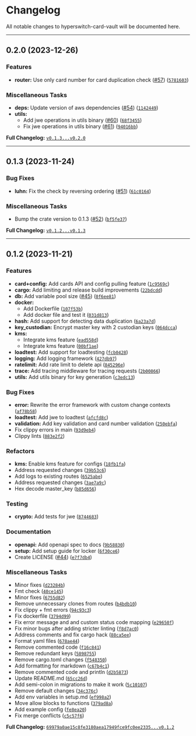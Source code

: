 # Changelog

All notable changes to hyperswitch-card-vault will be documented here.

- - -

## 0.2.0 (2023-12-26)

### Features

- **router:** Use only card number for card duplication check ([#57](https://github.com/juspay/hyperswitch-card-vault/pull/57)) ([`5781603`](https://github.com/juspay/hyperswitch-card-vault/commit/57816033433ee6355a856e0dacd57688847ba1f1))

### Miscellaneous Tasks

- **deps:** Update version of aws dependencies ([#54](https://github.com/juspay/hyperswitch-card-vault/pull/54)) ([`1142449`](https://github.com/juspay/hyperswitch-card-vault/commit/1142449795080293aa2fad780a53e553811de3e6))
- **utils:**
  - Add jwe operations in utils binary ([#60](https://github.com/juspay/hyperswitch-card-vault/pull/60)) ([`68f3455`](https://github.com/juspay/hyperswitch-card-vault/commit/68f34554838bb00141eb0e10256cf6664dd383d6))
  - Fix jwe operations in utils binary ([#61](https://github.com/juspay/hyperswitch-card-vault/pull/61)) ([`94016bb`](https://github.com/juspay/hyperswitch-card-vault/commit/94016bb1983d5d7f7b624e57900e256bf5409bf0))

**Full Changelog:** [`v0.1.3...v0.2.0`](https://github.com/juspay/hyperswitch-card-vault/compare/v0.1.3...v0.2.0)

- - -


## 0.1.3 (2023-11-24)

### Bug Fixes

- **luhn:** Fix the check by reversing ordering ([#51](https://github.com/juspay/hyperswitch-card-vault/pull/51)) ([`61c0164`](https://github.com/juspay/hyperswitch-card-vault/commit/61c01644dda83d4bc56947610b06fc19633a9ba1))

### Miscellaneous Tasks

- Bump the crate version to 0.1.3 ([#52](https://github.com/juspay/hyperswitch-card-vault/pull/52)) ([`bf5fe37`](https://github.com/juspay/hyperswitch-card-vault/commit/bf5fe370b125f1e0b395512f98b416b854caca81))

**Full Changelog:** [`v0.1.2...v0.1.3`](https://github.com/juspay/hyperswitch-card-vault/compare/v0.1.2...v0.1.3)

- - -


## 0.1.2 (2023-11-21)

### Features

- **card+config:** Add cards API and config pulling feature ([`1c9569c`](https://github.com/juspay/hyperswitch-card-vault/commit/1c9569ce163ac862a42d63f14df4e3dce978baaa))
- **cargo:** Add limiting and release build improvements ([`22bdcdd`](https://github.com/juspay/hyperswitch-card-vault/commit/22bdcdd57d2cfaa8d3a39aa72b6147735e48b1b0))
- **db:** Add variable pool size ([#45](https://github.com/juspay/hyperswitch-card-vault/pull/45)) ([`0f6ee81`](https://github.com/juspay/hyperswitch-card-vault/commit/0f6ee8147a4dc3d2566cfce7e2af3778cd5ac7a7))
- **docker:**
  - Add Dockerfile ([`107f53b`](https://github.com/juspay/hyperswitch-card-vault/commit/107f53b31b3bb27029eefbaa924cee0f8159599b))
  - Add docker file and test it ([`031d813`](https://github.com/juspay/hyperswitch-card-vault/commit/031d81359185936b7149fcfe04465018fa22cf61))
- **hash:** Add support for detecting data duplication ([`6a23a7d`](https://github.com/juspay/hyperswitch-card-vault/commit/6a23a7d48f78daed8e4abc26217984c1de72bbd0))
- **key_custodian:** Encrypt master key with 2 custodian keys ([`064dcca`](https://github.com/juspay/hyperswitch-card-vault/commit/064dccaf99451a5fb88f3596090362cef84a9350))
- **kms:**
  - Integrate kms feature ([`ead558d`](https://github.com/juspay/hyperswitch-card-vault/commit/ead558db2268d00c33c731252c0bc0002d7a8b0e))
  - Integrate kms feature ([`00bf1ae`](https://github.com/juspay/hyperswitch-card-vault/commit/00bf1ae4af0b0c35fc2d49428e23ae79d508f13d))
- **loadtest:** Add support for loadtesting ([`fcb0428`](https://github.com/juspay/hyperswitch-card-vault/commit/fcb042839070b40740ddd555ca1e59585526cea4))
- **logging:** Add logging framework ([`427db97`](https://github.com/juspay/hyperswitch-card-vault/commit/427db97b597aa1e7f25322bda4dbb17872ef3dc1))
- **ratelimit:** Add rate limit to delete api ([`845296e`](https://github.com/juspay/hyperswitch-card-vault/commit/845296e0ad3fa23c5d05cdba79d18a416a37e38d))
- **trace:** Add tracing middleware for tracing requests ([`2b00866`](https://github.com/juspay/hyperswitch-card-vault/commit/2b00866b42d9c9a7ab0112b07346f3b0b2f42fad))
- **utils:** Add utils binary for key generation ([`c3edc13`](https://github.com/juspay/hyperswitch-card-vault/commit/c3edc136b8c41c1cbc1f6f0111904ece810c54bc))

### Bug Fixes

- **error:** Rewrite the error framework with custom change contexts ([`af78b58`](https://github.com/juspay/hyperswitch-card-vault/commit/af78b588ad627094d9db24a9e00f43ba5451bc5e))
- **loadtest:** Add jwe to loadtest ([`afcfd8c`](https://github.com/juspay/hyperswitch-card-vault/commit/afcfd8c56d4f39eabd60f5a31230d500cfe90434))
- **validation:** Add key validation and card number validation ([`250ebfa`](https://github.com/juspay/hyperswitch-card-vault/commit/250ebfae1970a1cfa9b776682b5636fb58e89fc9))
- Fix clippy errors in main ([`93d9eb4`](https://github.com/juspay/hyperswitch-card-vault/commit/93d9eb4da975305e5d0f29d243192a2cf115768c))
- Clippy lints ([`083e2f2`](https://github.com/juspay/hyperswitch-card-vault/commit/083e2f2ed22ea683476a5a70d301e1c30c9141ca))

### Refactors

- **kms:** Enable kms feature for configs ([`18fb1fa`](https://github.com/juspay/hyperswitch-card-vault/commit/18fb1fa38ac37b61b2651e7b2a41c1e1c955a84f))
- Address requested changes ([`39b53c6`](https://github.com/juspay/hyperswitch-card-vault/commit/39b53c6d8fcf7062c86e35fddaf094bd23372186))
- Add logs to existing routes ([`6525abe`](https://github.com/juspay/hyperswitch-card-vault/commit/6525abe6814cddbdf6d7c9f7b0d667b4424d1e30))
- Address requested changes ([`3ae7a9c`](https://github.com/juspay/hyperswitch-card-vault/commit/3ae7a9c87650cd11812d57711bc825dc02ec438b))
- Hex decode master_key ([`b85d656`](https://github.com/juspay/hyperswitch-card-vault/commit/b85d65613a3a669aa1a803d588151747de5d83d7))

### Testing

- **crypto:** Add tests for jwe ([`8744683`](https://github.com/juspay/hyperswitch-card-vault/commit/874468364870867542962d09f8518b62c0b72415))

### Documentation

- **openapi:** Add openapi spec to docs ([`9b58830`](https://github.com/juspay/hyperswitch-card-vault/commit/9b58830de33d1a039b549ca9148de4d361a792f0))
- **setup:** Add setup guide for locker ([`6f30ce6`](https://github.com/juspay/hyperswitch-card-vault/commit/6f30ce6f7e9b660d68948d34bd2a2fa70241ee0d))
- Create LICENSE ([#44](https://github.com/juspay/hyperswitch-card-vault/pull/44)) ([`e7f7db4`](https://github.com/juspay/hyperswitch-card-vault/commit/e7f7db47d411a7dd6797bdd0fefe87ac7c48250e))

### Miscellaneous Tasks

- Minor fixes ([`d23284b`](https://github.com/juspay/hyperswitch-card-vault/commit/d23284b98a5628bd5ade8e471b6982cfe2687bfc))
- Fmt check ([`40ce145`](https://github.com/juspay/hyperswitch-card-vault/commit/40ce1453a8fdcb2a21028465d0bf2a0491acc9e4))
- Minor fixes ([`6755d82`](https://github.com/juspay/hyperswitch-card-vault/commit/6755d829ac0edabd0f0407688c58d898adce51ad))
- Remove unnecessary clones from routes ([`b4bdb10`](https://github.com/juspay/hyperswitch-card-vault/commit/b4bdb102fad4a5eeabda60fc484ffe52bee8875d))
- Fix clippy + fmt errors ([`94c93c3`](https://github.com/juspay/hyperswitch-card-vault/commit/94c93c32cd709c78fc3c19b7368ad5e962c77a23))
- Fix dockerfile ([`3794d99`](https://github.com/juspay/hyperswitch-card-vault/commit/3794d99945134ab4f232775d69563c75dd7e822a))
- Fix error message and and custom status code mapping ([`e29650f`](https://github.com/juspay/hyperswitch-card-vault/commit/e29650ffa0fd81e032a353c26dc4e7aec0806488))
- Fix minor bugs after adding stricter linting ([`f8d7ac0`](https://github.com/juspay/hyperswitch-card-vault/commit/f8d7ac0b636819d0883fad3f6aac51108339e720))
- Address comments and fix cargo hack ([`88ca5ee`](https://github.com/juspay/hyperswitch-card-vault/commit/88ca5eecd8fed18f17aec74f632e9ca52b783999))
- Format yaml files ([`678ae44`](https://github.com/juspay/hyperswitch-card-vault/commit/678ae441a7cbea34ac2806dd78d634a81f3027a1))
- Remove commented code ([`f16c841`](https://github.com/juspay/hyperswitch-card-vault/commit/f16c841121d54580de33dd575c55b98c57d6aece))
- Remove redundant keys ([`5898755`](https://github.com/juspay/hyperswitch-card-vault/commit/58987557cf63277fe55ef4c0d63f4052218422e3))
- Remove cargo.toml changes ([`f548350`](https://github.com/juspay/hyperswitch-card-vault/commit/f5483501466f75617a9976e214f5ab1ffca3df30))
- Add formatting for markdown ([`c67b4c1`](https://github.com/juspay/hyperswitch-card-vault/commit/c67b4c17bebff0b51ba3dc263960e643a755e86e))
- Remove commented code and println ([`d2b5873`](https://github.com/juspay/hyperswitch-card-vault/commit/d2b5873968c3a0090043ecd814e3d368f22e9e95))
- Update README.md ([`65cc26d`](https://github.com/juspay/hyperswitch-card-vault/commit/65cc26d0ecda25a2be44fd6bd246493a5e9ea7fd))
- Add semi-colon in migrations to make it work ([`5c10107`](https://github.com/juspay/hyperswitch-card-vault/commit/5c101079f9749d5a7510fdd0b7ff5000b3079245))
- Remove default changes ([`34c376c`](https://github.com/juspay/hyperswitch-card-vault/commit/34c376cb8777d26f051f631262177ca0f6a6bb2c))
- Add env variables in setup.md ([`ef998a2`](https://github.com/juspay/hyperswitch-card-vault/commit/ef998a2d087fbf33600be761c8d20d6ce232c1f3))
- Move allow blocks to functions ([`379ad8a`](https://github.com/juspay/hyperswitch-card-vault/commit/379ad8a9b35f593d12aebc3049b5efd6501d8007))
- Add example config ([`fe8ea20`](https://github.com/juspay/hyperswitch-card-vault/commit/fe8ea20329b9f2f27262c80364c6e9a178345ec9))
- Fix merge conflicts ([`c5c57f6`](https://github.com/juspay/hyperswitch-card-vault/commit/c5c57f687f2a641595bb5d2322417a4bc50ce799))

**Full Changelog:** [`69979a0ae15c8fe3180aea17949fce9fc0ee2335...v0.1.2`](https://github.com/juspay/hyperswitch-card-vault/compare/69979a0ae15c8fe3180aea17949fce9fc0ee2335...v0.1.2)
